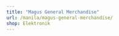 ```yaml
---
title: "Magus General Merchandise"
url: /manila/magus-general-merchandise/
shop: Elektronik
---
```

